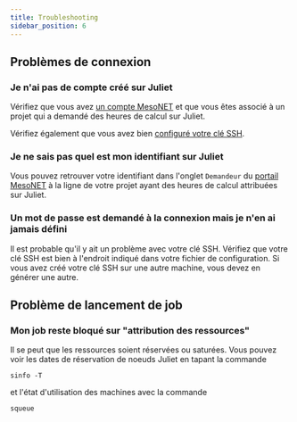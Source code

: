 ```yaml
---
title: Troubleshooting
sidebar_position: 6
---
```


## Problèmes de connexion

### Je n'ai pas de compte créé sur Juliet

Vérifiez que vous avez [un compte MesoNET](https://www.mesonet.fr/documentation/user-documentation/acces/portail) et que vous êtes associé à un projet qui a demandé des heures de calcul sur Juliet.

Vérifiez également que vous avez bien [configuré votre clé SSH](https://www.mesonet.fr/documentation/user-documentation/acces/ssh).

### Je ne sais pas quel est mon identifiant sur Juliet

Vous pouvez retrouver votre identifiant dans l'onglet `Demandeur` du [portail MesoNET](https://acces.mesonet.fr/gramc-meso/) à la ligne de votre projet ayant des heures de calcul attribuées sur Juliet.

### Un mot de passe est demandé à la connexion mais je n'en ai jamais défini

Il est probable qu'il y ait un problème avec votre clé SSH. Vérifiez que votre clé SSH est bien à l'endroit indiqué dans votre fichier de configuration. Si vous avez créé votre clé SSH sur une autre machine, vous devez en générer une autre.

## Problème de lancement de job

### Mon job reste bloqué sur "attribution des ressources"

Il se peut que les ressources soient réservées ou saturées. Vous pouvez voir les dates de réservation de noeuds Juliet en tapant la commande 

```
sinfo -T
```

et l'état d'utilisation des machines avec la commande

```
squeue
``` 


